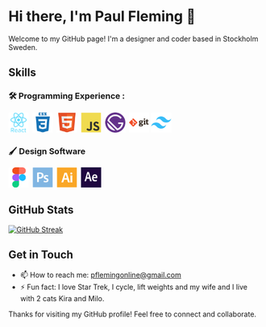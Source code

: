# Hi there, I'm Paul Fleming 👋

Welcome to my GitHub page! I'm a designer and coder based in Stockholm Sweden. 

## Skills

### 🛠️ Programming Experience :

 <div>
  <img src="https://github.com/devicons/devicon/blob/master/icons/react/react-original-wordmark.svg" title="React" alt="React" width="40" height="40"/>&nbsp;
  <img src="https://github.com/devicons/devicon/blob/master/icons/css3/css3-plain-wordmark.svg"  title="CSS3" alt="CSS" width="40" height="40"/>&nbsp;
  <img src="https://github.com/devicons/devicon/blob/master/icons/html5/html5-original.svg" title="HTML5" alt="HTML" width="40" height="40"/>&nbsp;
  <img src="https://github.com/devicons/devicon/blob/master/icons/javascript/javascript-original.svg" title="JavaScript" alt="JavaScript" width="40" height="40"/>&nbsp;
  <img src="https://github.com/devicons/devicon/blob/master/icons/gatsby/gatsby-original.svg" title="Gatsby"  alt="Gatsby" width="40" height="40"/>&nbsp;
  <img src="https://github.com/devicons/devicon/blob/master/icons/git/git-original-wordmark.svg" title="Git" **alt="Git" width="40" height="40"/>
     <img src="https://raw.githubusercontent.com/devicons/devicon/1119b9f84c0290e0f0b38982099a2bd027a48bf1/icons/tailwindcss/tailwindcss-plain.svg" title="Tailwind" **alt="Tailwind" width="40" height="40"/>
</div>

### 🖌️ Design Software

<div>
    <img src="https://raw.githubusercontent.com/devicons/devicon/1119b9f84c0290e0f0b38982099a2bd027a48bf1/icons/figma/figma-original.svg" title="Figma" alt="Figma" width="40" height="40"/>&nbsp;
      <img src="https://raw.githubusercontent.com/devicons/devicon/1119b9f84c0290e0f0b38982099a2bd027a48bf1/icons/photoshop/photoshop-plain.svg" title="Photoshop" alt="Photoshop" width="40" height="40"/>&nbsp;
        <img src="https://raw.githubusercontent.com/devicons/devicon/1119b9f84c0290e0f0b38982099a2bd027a48bf1/icons/illustrator/illustrator-plain.svg" title="Illustrator" alt="Illustrator" width="40" height="40"/>&nbsp;
          <img src="https://raw.githubusercontent.com/devicons/devicon/1119b9f84c0290e0f0b38982099a2bd027a48bf1/icons/aftereffects/aftereffects-plain.svg" title="After Effects" alt="After Effects" width="40" height="40"/>&nbsp;
</div>

## GitHub Stats

[![GitHub Streak](http://github-readme-streak-stats.herokuapp.com?user=wikidbrit&theme=dark&background=000000)](https://git.io/streak-stats)

## Get in Touch

- 📫 How to reach me: pflemingonline@gmail.com
- ⚡ Fun fact: I love Star Trek, I cycle, lift weights and my wife and I live with 2 cats Kira and Milo. 

Thanks for visiting my GitHub profile! Feel free to connect and collaborate.

